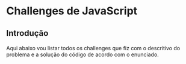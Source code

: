 # Challenges de JavaScript

## Introdução
####

Aqui abaixo vou listar todos os challenges que fiz com o descritivo do problema e a solução do código de acordo com o enunciado.

